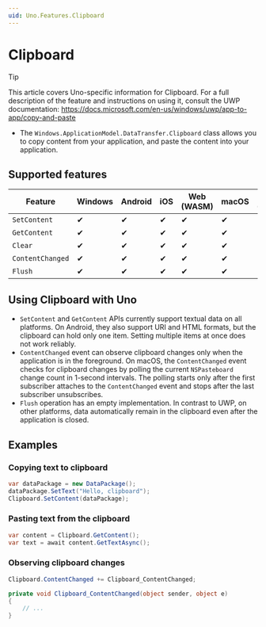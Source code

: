 ```yaml
---
uid: Uno.Features.Clipboard
---
```


# Clipboard

> [!TIP]
> This article covers Uno-specific information for Clipboard. For a full description of the feature and instructions on using it, consult the UWP documentation: https://docs.microsoft.com/en-us/windows/uwp/app-to-app/copy-and-paste

 * The `Windows.ApplicationModel.DataTransfer.Clipboard` class allows you to copy content from your application, and paste the content into your application.

## Supported features

| Feature        |  Windows  | Android |  iOS  |  Web (WASM)  | macOS | Linux (Skia)  | Win 7 (Skia) | 
|---------------|-------|-------|-------|-------|-------|-------|-|
| `SetContent`         | ✔ | ✔ | ✔ | ✔ | ✔ | ✔ | ✔ |
| `GetContent`     | ✔ | ✔ | ✔ | ✔ | ✔ | ✔ | ✔ |
| `Clear`     | ✔ | ✔ | ✔ | ✔ | ✔ | ✔ | ✔ |
| `ContentChanged`     | ✔ | ✔ | ✔ | ✔ | ✔ | ✔ | ✔ |
| `Flush`     | ✔ | ✔ | ✔ | ✔ | ✔ | ✔ | ✔ |

<!-- Add any additional information on platform-specific limitations and constraints -->

## Using Clipboard with Uno

 * `SetContent` and `GetContent` APIs currently support textual data on all platforms. On Android, they also support URI and HTML formats, but the clipboard can hold only one item. Setting multiple items at once does not work reliably.
 * `ContentChanged` event can observe clipboard changes only when the application is in the foreground. On macOS, the `ContentChanged` event checks for clipboard changes by polling the current `NSPasteboard` change count in 1-second intervals. The polling starts only after the first subscriber attaches to the `ContentChanged` event and stops after the last subscriber unsubscribes.
 * `Flush` operation has an empty implementation. In contrast to UWP, on other platforms, data automatically remain in the clipboard even after the application is closed.

## Examples

### Copying text to clipboard

```csharp
var dataPackage = new DataPackage();
dataPackage.SetText("Hello, clipboard");
Clipboard.SetContent(dataPackage);
```

### Pasting text from the clipboard

```csharp
var content = Clipboard.GetContent();
var text = await content.GetTextAsync();
```

### Observing clipboard changes

```csharp
Clipboard.ContentChanged += Clipboard_ContentChanged;

private void Clipboard_ContentChanged(object sender, object e)
{
	// ...
}
```
